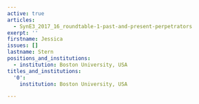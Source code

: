 ```yaml
---
active: true
articles:
  - SynE3_2017_16_roundtable-1-past-and-present-perpetrators
exerpt: ''
firstname: Jessica
issues: []
lastname: Stern
positions_and_institutions:
  - institution: Boston University, USA
titles_and_institutions:
  '0':
    institution: Boston University, USA

---
```

